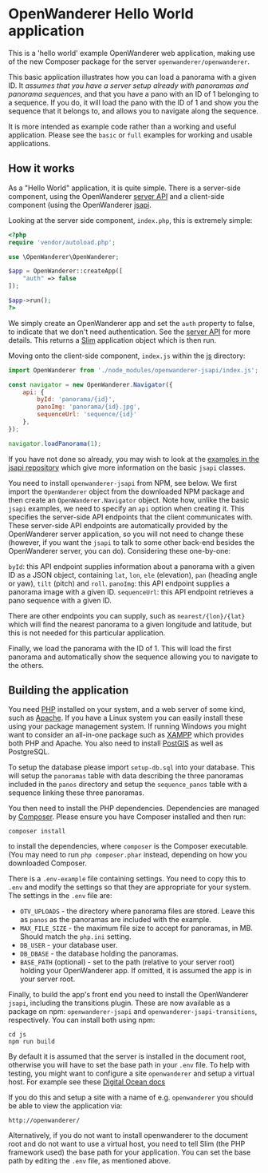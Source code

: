 OpenWanderer Hello World application 
====================================

This is a 'hello world' example OpenWanderer web application, making use of the new Composer package for the server `openwanderer/openwanderer`. 

This basic application illustrates how you can load a panorama with a given ID. It *assumes that you have a server setup already with panoramas and panorama sequences*, and that you have a pano with an ID of 1 belonging to a sequence. If you do, it will load the pano with the ID of 1 and show you the sequence that it belongs to, and allows you to navigate along the sequence. 

It is more intended as example code rather than a working and useful application. Please see the `basic` or `full` examples for working and usable applications.

How it works
------------

As a "Hello World" application, it is quite simple. There is a server-side component, using the OpenWanderer [server API](https://github.com/openwanderer/server) and a client-side component (using the OpenWanderer [jsapi](https://github.com/openwanderer/jsapi).

Looking at the server side component, `index.php`, this is extremely simple:
```php
<?php
require 'vendor/autoload.php';

use \OpenWanderer\OpenWanderer;

$app = OpenWanderer::createApp([
	"auth" => false
]);

$app->run();
?>
```

We simply create an OpenWanderer app and set the `auth` property to false, to indicate that we don't need authentication. See the [server API](https://github.com/openwanderer/server) for more details. This returns a [Slim](https://slimframework.com) application object which is then run.

Moving onto the client-side component, `index.js` within the [js](js/) directory:
```javascript
import OpenWanderer from './node_modules/openwanderer-jsapi/index.js';

const navigator = new OpenWanderer.Navigator({
    api: { 
        byId: 'panorama/{id}', 
        panoImg: 'panorama/{id}.jpg',
        sequenceUrl: 'sequence/{id}'
    },
});

navigator.loadPanorama(1);
```
If you have not done so already, you may wish to look at the [examples in the jsapi repository](https://github.com/openwanderer/jsapi/tree/master/core/examples) which give more information on the basic `jsapi` classes.

You need to install `openwanderer-jsapi` from NPM, see below. We first import the `OpenWanderer` object from the downloaded NPM package and then create an `OpenWanderer.Navigator` object. Note how, unlike the basic `jsapi` examples, we need to specify an `api` option when creating it. This specifies the server-side API endpoints that the client communicates with. These server-side API endpoints are automatically provided by the OpenWanderer server application, so you will not need to change these (however, if you want the `jsapi` to talk to some other back-end besides the OpenWanderer server, you can do). Considering these one-by-one:

`byId`: this API endpoint supplies information about a panorama with a given ID as a JSON object, containing `lat`, `lon`, `ele` (elevation), `pan` (heading angle or yaw), `tilt` (pitch) and `roll`. 
`panoImg`: this API endpoint supplies a panorama image with a given ID.
`sequenceUrl`: this API endpoint retrieves a pano sequence with a given ID.

There are other endpoints you can supply, such as `nearest/{lon}/{lat}` which will find the nearest panorama to a given longitude and latitude, but this is not needed for this particular application.

Finally, we load the panorama with the ID of 1. This will load the first panorama and automatically show the sequence allowing you to navigate to the others.

Building the application 
------------------------

You need [PHP](https://php.net) installed on your system, and a web server of some kind, such as [Apache](https://apache.org). If you have a Linux system you can easily install these using your package management system. If running Windows you might want to consider an all-in-one package such as [XAMPP](https://www.apachefriends.org/download.html) which provides both PHP and Apache. You also need to install [PostGIS](https://postgis.net) as well as PostgreSQL.

To setup the database please import `setup-db.sql` into your database. This will setup the `panoramas` table with data describing the three panoramas included in the `panos` directory and setup the `sequence_panos` table with a sequence linking these three panoramas.

You then need to install the PHP dependencies. Dependencies are managed by [Composer](https://getcomposer.org). Please ensure you have Composer installed and then run: 

`composer install`

to install the dependencies, where `composer` is the Composer executable. (You may need to run `php composer.phar` instead, depending on how you downloaded Composer.

There is a `.env-example` file containing settings. You need to copy this to `.env` and modify the settings so that they are appropriate for your system.
The settings in the `.env` file are:

- `OTV_UPLOADS` - the directory where panorama files are stored. Leave this as `panos` as the panoramas are included with the example.
- `MAX_FILE_SIZE` - the maximum file size to accept for panoramas, in MB. Should match the `php.ini` setting.
- `DB_USER` - your database user.
- `DB_DBASE` - the database holding the panoramas.
- `BASE_PATH` (optional) - set to the path (relative to your server root) holding your OpenWanderer app. If omitted, it is assumed the app is in your server root.

Finally, to build the app's front end you need to install the OpenWanderer `jsapi`, including the transitions plugin. These are now available as a package on npm: `openwanderer-jsapi` and `openwanderer-jsapi-transitions`, respectively. You can install both using npm: 

```
cd js
npm run build
```

By default it is assumed that the server is installed in the document root, otherwise you will have to set the base path in your `.env` file. To help with testing, you might want to configure a site `openwanderer` and setup a virtual host. 
For example see these [Digital Ocean docs](https://www.digitalocean.com/community/tutorials/how-to-set-up-apache-virtual-hosts-on-ubuntu-18-04)

If you do this and setup a site with a name of e.g. `openwanderer` you should be able to view the application via:

`http://openwanderer/`

Alternatively, if you do not want to install openwanderer to the document root and do not want to use a virtual host, you need to tell Slim (the PHP framework used) the base path for your application. You can set the base path by editing the `.env` file, as mentioned above. 


